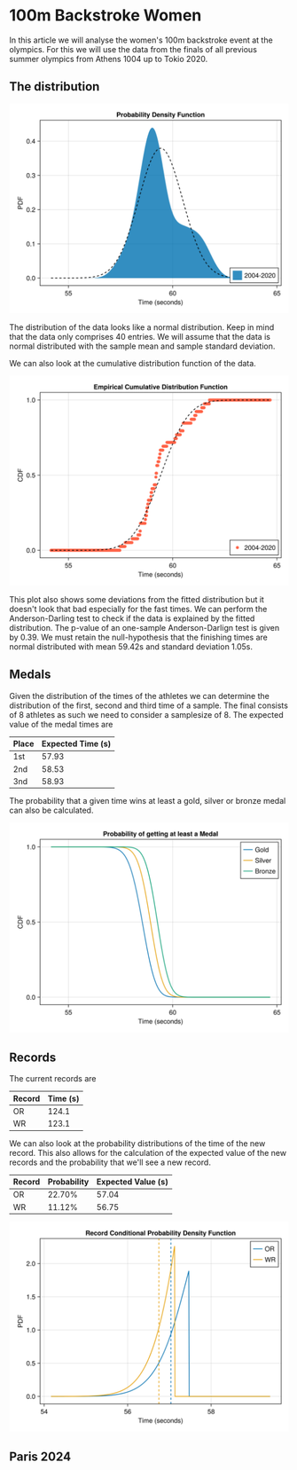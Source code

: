# 100m Backstroke Women

In this article we will analyse the women's 100m backstroke event at the olympics. For this we will use the data from the finals of all previous summer olympics from Athens 1004 up to Tokio 2020. 

## The distribution

<p><img alt="backstroke-100m-women-pdf" src="../images/backstroke/backstroke-100m-women-distributionpdf.svg" style="float:center; width:600px" /></p>

The distribution of the data looks like a normal distribution. Keep in mind that the data only comprises 40 entries. We will assume that the data is normal distributed with the sample mean and sample standard deviation.

We can also look at the cumulative distribution function of the data.
<p><img alt="backstroke-100m-women-cdf" src="../images/backstroke/backstroke-100m-women-distributioncdf.svg" style="float:center; width:600px" /></p>
This plot also shows some deviations from the fitted distribution but it doesn't look that bad especially for the fast times. We can perform the Anderson-Darling test to check if the data is explained by the fitted distribution. The p-value of an one-sample Anderson-Darlign test is given by 0.39. We must retain the null-hypothesis that the finishing times are normal distributed with mean 59.42s and standard deviation 1.05s.

## Medals
Given the distribution of the times of the athletes we can determine the distribution of the first, second and third time of a sample. The final consists of 8 athletes as such we need to consider a samplesize of 8. The expected value of the medal times are

| Place | Expected Time (s) |
| ----- | ------------- |
| 1st | 57.93 |
| 2nd | 58.53 |
| 3nd | 58.93 |

The probability that a given time wins at least a gold, silver or bronze medal can also be calculated.
<p><img alt="backstroke-100m-women-medal" src="../images/backstroke/backstroke-100m-women-medal.svg" style="float:center; width:600px" /></p>

## Records
The current records are

| Record | Time (s) |
|----|-------|
| OR | 124.1|
| WR | 123.1|

We can also look at the probability distributions of the time of the new record. This also allows for the calculation of the expected value of the new records and the probability that we'll see a new record.

| Record | Probability | Expected Value (s)|
| -- | ------ | --- |
| OR | 22.70% | 57.04 |
| WR | 11.12% | 56.75 |

<p><img alt="backstroke-100m-women-record" src="../images/backstroke/backstroke-100m-women-records.svg" style="float:center; width:600px" /></p>



## Paris 2024
